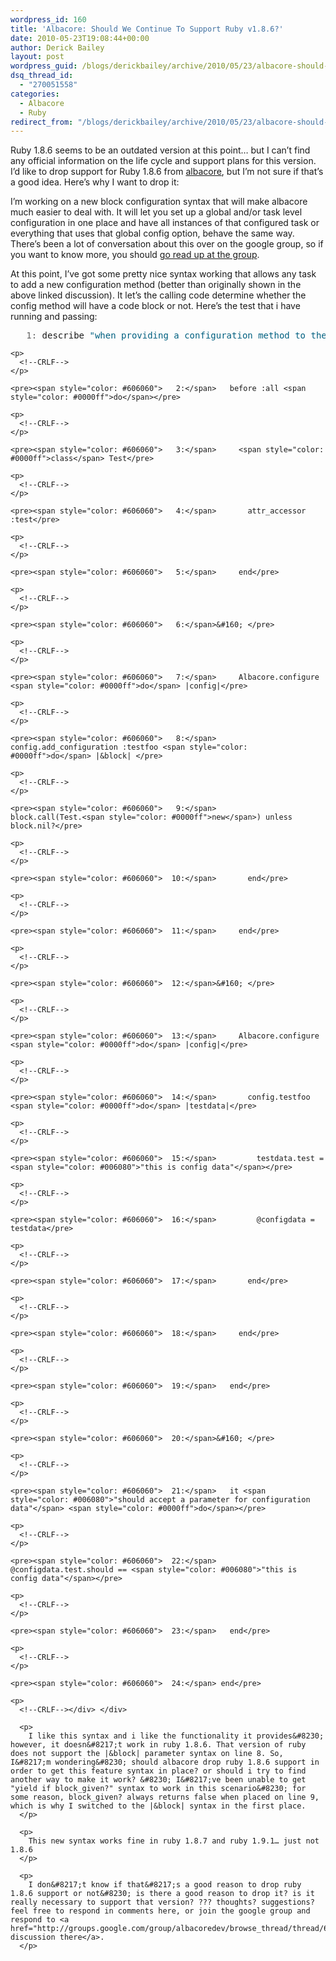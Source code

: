 ```yaml
---
wordpress_id: 160
title: 'Albacore: Should We Continue To Support Ruby v1.8.6?'
date: 2010-05-23T19:08:44+00:00
author: Derick Bailey
layout: post
wordpress_guid: /blogs/derickbailey/archive/2010/05/23/albacore-should-we-continue-to-support-ruby-v1-8-6.aspx
dsq_thread_id:
  - "270051558"
categories:
  - Albacore
  - Ruby
redirect_from: "/blogs/derickbailey/archive/2010/05/23/albacore-should-we-continue-to-support-ruby-v1-8-6.aspx/"
---
```

Ruby 1.8.6 seems to be an outdated version at this point… but I can’t find any official information on the life cycle and support plans for this version. I’d like to drop support for Ruby 1.8.6 from [albacore](http://albacorebuild.net), but I’m not sure if that’s a good idea. Here’s why I want to drop it:

I&#8217;m working on a new block configuration syntax that will make albacore much easier to deal with. It will let you set up a global and/or task level configuration in one place and have all instances of that configured task or everything that uses that global config option, behave the same way. There’s been a lot of conversation about this over on the google group, so if you want to know more, you should [go read up at the group](http://groups.google.com/group/albacoredev/browse_thread/thread/78b45ed4455c9fe5).

At this point, I&#8217;ve got some pretty nice syntax working that allows any task to add a new configuration method (better than originally shown in the above linked discussion). It let&#8217;s the calling code determine whether the config method will have a code block or not. Here&#8217;s the test that i have running and passing:

<div>
  <div>
    <pre><span style="color: #606060">   1:</span> describe <span style="color: #006080">"when providing a configuration method to the configuration api"</span> <span style="color: #0000ff">do</span></pre>
    
    <p>
      <!--CRLF-->
    </p>
    
    <pre><span style="color: #606060">   2:</span>   before :all <span style="color: #0000ff">do</span></pre>
    
    <p>
      <!--CRLF-->
    </p>
    
    <pre><span style="color: #606060">   3:</span>     <span style="color: #0000ff">class</span> Test</pre>
    
    <p>
      <!--CRLF-->
    </p>
    
    <pre><span style="color: #606060">   4:</span>       attr_accessor :test</pre>
    
    <p>
      <!--CRLF-->
    </p>
    
    <pre><span style="color: #606060">   5:</span>     end</pre>
    
    <p>
      <!--CRLF-->
    </p>
    
    <pre><span style="color: #606060">   6:</span>&#160; </pre>
    
    <p>
      <!--CRLF-->
    </p>
    
    <pre><span style="color: #606060">   7:</span>     Albacore.configure <span style="color: #0000ff">do</span> |config|</pre>
    
    <p>
      <!--CRLF-->
    </p>
    
    <pre><span style="color: #606060">   8:</span>       config.add_configuration :testfoo <span style="color: #0000ff">do</span> |&block| </pre>
    
    <p>
      <!--CRLF-->
    </p>
    
    <pre><span style="color: #606060">   9:</span>         block.call(Test.<span style="color: #0000ff">new</span>) unless block.nil?</pre>
    
    <p>
      <!--CRLF-->
    </p>
    
    <pre><span style="color: #606060">  10:</span>       end</pre>
    
    <p>
      <!--CRLF-->
    </p>
    
    <pre><span style="color: #606060">  11:</span>     end</pre>
    
    <p>
      <!--CRLF-->
    </p>
    
    <pre><span style="color: #606060">  12:</span>&#160; </pre>
    
    <p>
      <!--CRLF-->
    </p>
    
    <pre><span style="color: #606060">  13:</span>     Albacore.configure <span style="color: #0000ff">do</span> |config|</pre>
    
    <p>
      <!--CRLF-->
    </p>
    
    <pre><span style="color: #606060">  14:</span>       config.testfoo <span style="color: #0000ff">do</span> |testdata|</pre>
    
    <p>
      <!--CRLF-->
    </p>
    
    <pre><span style="color: #606060">  15:</span>         testdata.test = <span style="color: #006080">"this is config data"</span></pre>
    
    <p>
      <!--CRLF-->
    </p>
    
    <pre><span style="color: #606060">  16:</span>         @configdata = testdata</pre>
    
    <p>
      <!--CRLF-->
    </p>
    
    <pre><span style="color: #606060">  17:</span>       end</pre>
    
    <p>
      <!--CRLF-->
    </p>
    
    <pre><span style="color: #606060">  18:</span>     end</pre>
    
    <p>
      <!--CRLF-->
    </p>
    
    <pre><span style="color: #606060">  19:</span>   end</pre>
    
    <p>
      <!--CRLF-->
    </p>
    
    <pre><span style="color: #606060">  20:</span>&#160; </pre>
    
    <p>
      <!--CRLF-->
    </p>
    
    <pre><span style="color: #606060">  21:</span>   it <span style="color: #006080">"should accept a parameter for configuration data"</span> <span style="color: #0000ff">do</span></pre>
    
    <p>
      <!--CRLF-->
    </p>
    
    <pre><span style="color: #606060">  22:</span>     @configdata.test.should == <span style="color: #006080">"this is config data"</span></pre>
    
    <p>
      <!--CRLF-->
    </p>
    
    <pre><span style="color: #606060">  23:</span>   end</pre>
    
    <p>
      <!--CRLF-->
    </p>
    
    <pre><span style="color: #606060">  24:</span> end</pre>
    
    <p>
      <!--CRLF--></div> </div> 
      
      <p>
        I like this syntax and i like the functionality it provides&#8230; however, it doesn&#8217;t work in ruby 1.8.6. That version of ruby does not support the |&block| parameter syntax on line 8. So, I&#8217;m wondering&#8230; should albacore drop ruby 1.8.6 support in order to get this feature syntax in place? or should i try to find another way to make it work? &#8230; I&#8217;ve been unable to get "yield if block_given?" syntax to work in this scenario&#8230; for some reason, block_given? always returns false when placed on line 9, which is why I switched to the |&block| syntax in the first place.
      </p>
      
      <p>
        This new syntax works fine in ruby 1.8.7 and ruby 1.9.1… just not 1.8.6
      </p>
      
      <p>
        I don&#8217;t know if that&#8217;s a good reason to drop ruby 1.8.6 support or not&#8230; is there a good reason to drop it? is it really necessary to support that version? ??? thoughts? suggestions? feel free to respond in comments here, or join the google group and respond to <a href="http://groups.google.com/group/albacoredev/browse_thread/thread/68a8b3031096f61f">the discussion there</a>.
      </p>